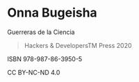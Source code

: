 # Onna Bugeisha
Guerreras de la Ciencia

> Hackers & DevelopersTM Press 2020

ISBN 978-987-86-3950-5

CC BY-NC-ND 4.0
